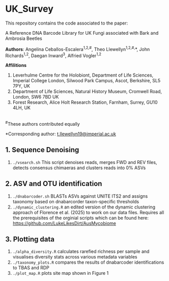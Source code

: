 # UK_Survey
This repository contains the code associated to the paper:
<br/>

A Reference DNA Barcode Library for UK Fungi associated with Bark and Ambrosia Beetles
<br/>

**Authors**:
Angelina Ceballos-Escalera<sup>1,2,#</sup>, Theo Llewellyn<sup>1,2,#,</sup>*, John Richards<sup>1,2</sup>, Daegan Inward<sup>3</sup>, Alfried Vogler<sup>1,2</sup>
<br/>

**Affilitions**<br/>
1. Leverhulme Centre for the Holobiont, Department of Life Sciences, Imperial College London, Silwood Park Campus, Ascot, Berkshire, SL5 7PY, UK
2. Department of Life Sciences, Natural History Museum, Cromwell Road, London, SW6 7BD UK
3. Forest Research, Alice Holt Research Station, Farnham, Surrey, GU10 4LH, UK
<br/>
<sup>#</sup>These authors contributed equally

*Corresponding author: t.llewellyn19@imperial.ac.uk


## 1. Sequence Denoising
1. `./vsearch.sh` This script denoises reads, merges FWD and REV files, detects consensus chimaeras and clusters reads into 0% ASVs

## 2. ASV and OTU identification
1. `./dnabarcoder.sh` BLASTs ASVs against UNITE ITS2 and assigns taxonomy based on dnabarcorder taxon-specific thresholds
2. `./dynamic_clustering.R` an edited version of the dynamic clustering approach of Florence et al. (2025) to work on our data files. Requires all the prerequisites of the orginial scripts which can be found here: https://github.com/LukeLikesDirt/AusMycobiome

## 3. Plotting data
1. `./alpha_diversity.R` calculates rarefied richness per sample and visualises diversity stats across various metadata variables
2. `./taxonomy_plots.R` compares the results of dnabarcoder identifications to TBAS and RDP
3. `./plot_map.R` plots site map shown in Figure 1
